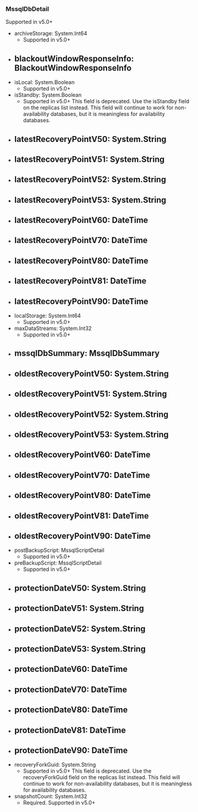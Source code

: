 ### MssqlDbDetail
Supported in v5.0+

- archiveStorage: System.Int64
  - Supported in v5.0+
- blackoutWindowResponseInfo: BlackoutWindowResponseInfo
  - 
- isLocal: System.Boolean
  - Supported in v5.0+
- isStandby: System.Boolean
  - Supported in v5.0+
  This field is deprecated. Use the isStandby field on the replicas list instead. This field will continue to work for non-availability databases, but it is meaningless for availability databases.
- latestRecoveryPointV50: System.String
  - 
- latestRecoveryPointV51: System.String
  - 
- latestRecoveryPointV52: System.String
  - 
- latestRecoveryPointV53: System.String
  - 
- latestRecoveryPointV60: DateTime
  - 
- latestRecoveryPointV70: DateTime
  - 
- latestRecoveryPointV80: DateTime
  - 
- latestRecoveryPointV81: DateTime
  - 
- latestRecoveryPointV90: DateTime
  - 
- localStorage: System.Int64
  - Supported in v5.0+
- maxDataStreams: System.Int32
  - Supported in v5.0+
- mssqlDbSummary: MssqlDbSummary
  - 
- oldestRecoveryPointV50: System.String
  - 
- oldestRecoveryPointV51: System.String
  - 
- oldestRecoveryPointV52: System.String
  - 
- oldestRecoveryPointV53: System.String
  - 
- oldestRecoveryPointV60: DateTime
  - 
- oldestRecoveryPointV70: DateTime
  - 
- oldestRecoveryPointV80: DateTime
  - 
- oldestRecoveryPointV81: DateTime
  - 
- oldestRecoveryPointV90: DateTime
  - 
- postBackupScript: MssqlScriptDetail
  - Supported in v5.0+
- preBackupScript: MssqlScriptDetail
  - Supported in v5.0+
- protectionDateV50: System.String
  - 
- protectionDateV51: System.String
  - 
- protectionDateV52: System.String
  - 
- protectionDateV53: System.String
  - 
- protectionDateV60: DateTime
  - 
- protectionDateV70: DateTime
  - 
- protectionDateV80: DateTime
  - 
- protectionDateV81: DateTime
  - 
- protectionDateV90: DateTime
  - 
- recoveryForkGuid: System.String
  - Supported in v5.0+
  This field is deprecated. Use the recoveryForkGuid field on the replicas list instead. This field will continue to work for non-availability databases, but it is meaningless for availability databases.
- snapshotCount: System.Int32
  - Required. Supported in v5.0+
